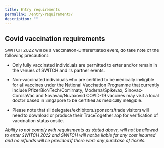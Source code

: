 ```yaml
---
title: Entry requirements
permalink: /entry-requirements/
description: ""
---
```

## **Covid vaccination requirements**
SWITCH 2022 will be a Vaccination-Differentiated event, do take note of the following precautions:

* Only fully vaccinated individuals are permitted to enter and/or remain in the venues of SWITCH and its partner events.
    
* Non-vaccinated individuals who are certified to be medically ineligible for all vaccines under the National Vaccination Programme that currently include PfizerBioNTech/Comirnaty, Moderna/Spikevax, Sinovac-CoronaVac and Novavax/Nuvaxovid COVID-19 vaccines may visit a local doctor based in Singapore to be certified as medically ineligible.
    
* Please note that all delegates/exhibitors/sponsors/trade visitors will need to download or produce their TraceTogether app for verification of vaccination status onsite.

*Ability to not comply with requirements as stated above, will not be allowed to enter SWITCH 2022 and SWITCH will not be liable for any cost incurred and no refunds will be provided if there were any purchase of tickets.*